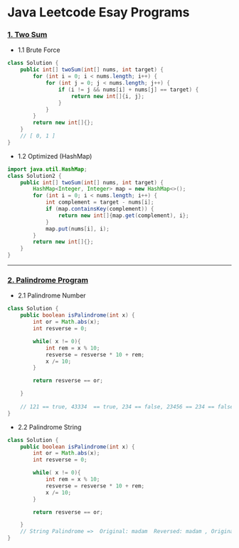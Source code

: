 # Java Leetcode Esay Programs
### [1. Two Sum](https://leetcode.com/problems/two-sum/)

- 1.1 Brute Force
```java
class Solution {
    public int[] twoSum(int[] nums, int target) {
        for (int i = 0; i < nums.length; i++) {
            for (int j = 0; j < nums.length; j++) {
                if (i != j && nums[i] + nums[j] == target) {
                    return new int[]{i, j};
                }
            }
        }
        return new int[]{};
    }
    // [ 0, 1 ]
}
```
- 1.2 Optimized (HashMap)
````java
import java.util.HashMap;
class Solution2 {
    public int[] twoSum(int[] nums, int target) {
        HashMap<Integer, Integer> map = new HashMap<>();
        for (int i = 0; i < nums.length; i++) {
            int complement = target - nums[i];
            if (map.containsKey(complement)) {
                return new int[]{map.get(complement), i};
            }
            map.put(nums[i], i);
        }
        return new int[]{};
    }
}
````
---
### [2. Palindrome Program](https://leetcode.com/problems/palindrome-number/)

- 2.1 Palindrome Number
```java
class Solution {
    public boolean isPalindrome(int x) {
        int or = Math.abs(x);
        int resverse = 0;

        while( x != 0){
            int rem = x % 10;
            resverse = resverse * 10 + rem;
            x /= 10;
        }

        return resverse == or;

    }
    
    // 121 == true, 43334  == true, 234 == false, 23456 == 234 == false
}
```
- 2.2 Palindrome String
```java
class Solution {
    public boolean isPalindrome(int x) {
        int or = Math.abs(x);
        int resverse = 0;

        while( x != 0){
            int rem = x % 10;
            resverse = resverse * 10 + rem;
            x /= 10;
        }

        return resverse == or;

    }
    // String Palindrome =>  Original: madam  Reversed: madam , Original: moon  Reversed: noom == false level
}
```


